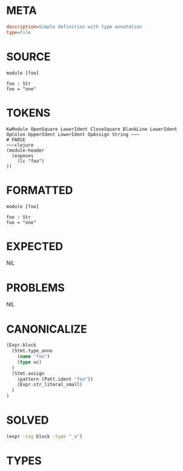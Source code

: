 # META
~~~ini
description=Simple definition with type annotation
type=file
~~~
# SOURCE
~~~roc
module [foo]

foo : Str
foo = "one"
~~~
# TOKENS
~~~text
KwModule OpenSquare LowerIdent CloseSquare BlankLine LowerIdent OpColon UpperIdent LowerIdent OpAssign String ~~~
# PARSE
~~~clojure
(module-header
  (exposes
    (lc "foo")
))
~~~
# FORMATTED
~~~roc
module [foo]

foo : Str
foo = "one"
~~~
# EXPECTED
NIL
# PROBLEMS
NIL
# CANONICALIZE
~~~clojure
(Expr.block
  (Stmt.type_anno
    (name "foo")
    (type uc)
  )
  (Stmt.assign
    (pattern (Patt.ident "foo"))
    (Expr.str_literal_small)
  )
)
~~~
# SOLVED
~~~clojure
(expr :tag block :type "_a")
~~~
# TYPES
~~~roc
~~~
